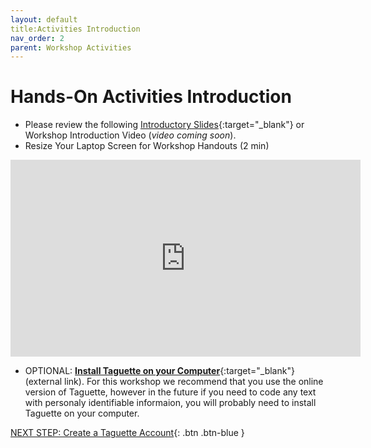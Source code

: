 ```yaml
---
layout: default
title:Activities Introduction
nav_order: 2
parent: Workshop Activities
---
```

# Hands-On Activities Introduction

- Please review the following [Introductory Slides](https://docs.google.com/presentation/d/1nvTIt4C5t2Gj7_FsfdbTFioU21t3-Dadu7_BiTaRAMo/){:target="_blank"} or Workshop Introduction Video (_video coming soon_).
- Resize Your Laptop Screen for Workshop Handouts (2 min)

<iframe width="560" height="315" src="https://www.youtube.com/embed/Igk5hZUfzN0" title="YouTube video player" frameborder="0" allow="accelerometer; autoplay; clipboard-write; encrypted-media; gyroscope; picture-in-picture" allowfullscreen></iframe>

- OPTIONAL: [**Install Taguette on your Computer**](https://gitlab.com/remram44/taguette/-/tags){:target="_blank"} (external link). For this workshop we recommend that you use the online version of Taguette, however in the future if you need to code any text with personaly identifiable informaion, you will probably need to install Taguette on your computer.

[NEXT STEP: Create a Taguette Account](create-account.html){: .btn .btn-blue }
